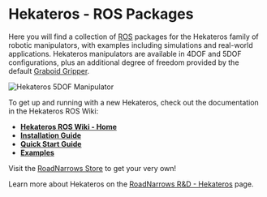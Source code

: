 Hekateros - **ROS** Packages
=============

Here you will find a collection of [ROS](http://ros.org) packages for the Hekateros family of robotic manipulators, with examples including simulations and real-world applications. Hekateros manipulators are available in 4DOF and 5DOF configurations, plus an additional degree of freedom provided by the default [Graboid Gripper](http://www.roadnarrows-store.com/roadnarrows-graboid-series-d.html). 

![Hekateros 5DOF Manipulator](http://www.roadnarrows.com/r-and-d/Hekateros/img/hek_git.png)

To get up and running with a new Hekateros, check out the documentation in the Hekateros ROS Wiki:

* [**Hekateros ROS Wiki - Home**](https://github.com/roadnarrows-robotics/hekateros/wiki)
 * [**Installation Guide**](https://github.com/roadnarrows-robotics/hekateros/wiki/ROS-Hekateros-Installation-Guide)
 * [**Quick Start Guide**](https://github.com/roadnarrows-robotics/hekateros/wiki/ROS-Hekateros-Quick-Start-Guide)
 * [**Examples**](https://github.com/roadnarrows-robotics/hekateros/wiki/ROS-Hekateros-Examples)

Visit the [RoadNarrows Store](http://www.roadnarrows-store.com/hekateros-arm.html) to get your very own!



Learn more about Hekateros on the [RoadNarrows R&D - Hekateros](http://roadnarrows.com/r-and-d/Hekateros/) page.


